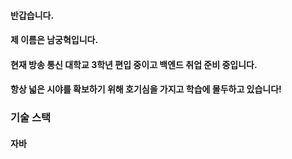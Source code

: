 #### 반갑습니다.
#### 제 이름은 남궁혁입니다.
#### 현재 방송 통신 대학교 3학년 편입 중이고 백엔드 취업 준비 중입니다.
#### 항상 넓은 시야를 확보하기 위해 호기심을 가지고 학습에 몰두하고 있습니다!

### 기술 스택
#### 자바

<!--
**songbyhyeok/songbyhyeok** is a ✨ _special_ ✨ repository because its `README.md` (this file) appears on your GitHub profile.

Here are some ideas to get you started:

- 🔭 I’m currently working on ...
- 🌱 I’m currently learning ...
- 👯 I’m looking to collaborate on ...
- 🤔 I’m looking for help with ...
- 💬 Ask me about ...
- 📫 How to reach me: ...
- 😄 Pronouns: ...
- ⚡ Fun fact: ...
-->
